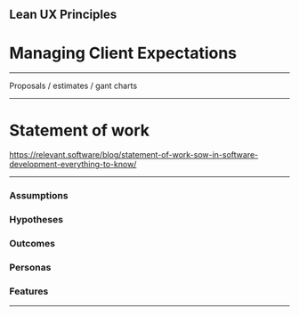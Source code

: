 ## Lean UX Principles
# Managing Client&nbsp;Expectations

---

Proposals / estimates / gant charts


---

# Statement of work

https://relevant.software/blog/statement-of-work-sow-in-software-development-everything-to-know/

---

<!-- .slide: data-background="./img/funnel-new-grad-50.png" -->
### Assumptions
### Hypotheses
### Outcomes
### Personas
### Features

---

